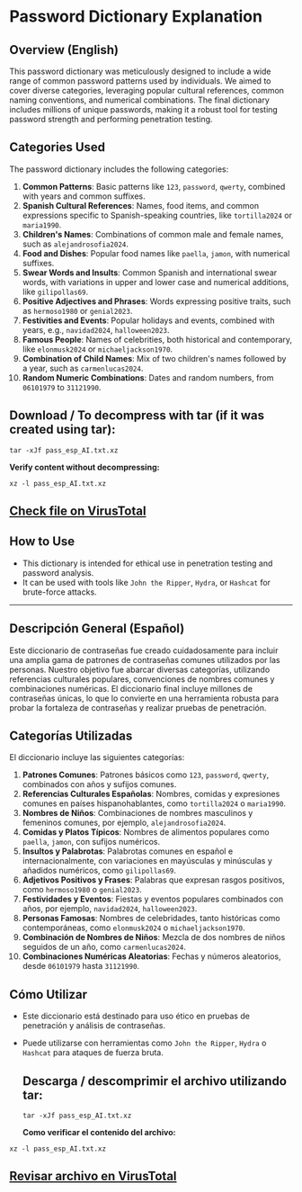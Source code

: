 # Password Dictionary Explanation

## Overview (English)
This password dictionary was meticulously designed to include a wide range of common password patterns used by individuals. We aimed to cover diverse categories, leveraging popular cultural references, common naming conventions, and numerical combinations. The final dictionary includes millions of unique passwords, making it a robust tool for testing password strength and performing penetration testing.

## Categories Used
The password dictionary includes the following categories:

1. **Common Patterns**: Basic patterns like `123`, `password`, `qwerty`, combined with years and common suffixes.
2. **Spanish Cultural References**: Names, food items, and common expressions specific to Spanish-speaking countries, like `tortilla2024` or `maria1990`.
3. **Children's Names**: Combinations of common male and female names, such as `alejandrosofia2024`.
4. **Food and Dishes**: Popular food names like `paella`, `jamon`, with numerical suffixes.
5. **Swear Words and Insults**: Common Spanish and international swear words, with variations in upper and lower case and numerical additions, like `gilipollas69`.
6. **Positive Adjectives and Phrases**: Words expressing positive traits, such as `hermoso1980` or `genial2023`.
7. **Festivities and Events**: Popular holidays and events, combined with years, e.g., `navidad2024`, `halloween2023`.
8. **Famous People**: Names of celebrities, both historical and contemporary, like `elonmusk2024` or `michaeljackson1970`.
9. **Combination of Child Names**: Mix of two children's names followed by a year, such as `carmenlucas2024`.
10. **Random Numeric Combinations**: Dates and random numbers, from `06101979` to `31121990`.

## Download / To decompress with tar (if it was created using tar):

  `tar -xJf pass_esp_AI.txt.xz`

  **Verify content without decompressing:**

 `xz -l pass_esp_AI.txt.xz`

 ## [Check file on VirusTotal](https://www.virustotal.com/gui/file/a4f7782fc8939849c07740cb48e030401a2b275d60363cb38b1b2b80df2fd136?nocache=1)


## How to Use
- This dictionary is intended for ethical use in penetration testing and password analysis.
- It can be used with tools like `John the Ripper`, `Hydra`, or `Hashcat` for brute-force attacks.

---

## Descripción General (Español)
Este diccionario de contraseñas fue creado cuidadosamente para incluir una amplia gama de patrones de contraseñas comunes utilizados por las personas. Nuestro objetivo fue abarcar diversas categorías, utilizando referencias culturales populares, convenciones de nombres comunes y combinaciones numéricas. El diccionario final incluye millones de contraseñas únicas, lo que lo convierte en una herramienta robusta para probar la fortaleza de contraseñas y realizar pruebas de penetración.

## Categorías Utilizadas
El diccionario incluye las siguientes categorías:

1. **Patrones Comunes**: Patrones básicos como `123`, `password`, `qwerty`, combinados con años y sufijos comunes.
2. **Referencias Culturales Españolas**: Nombres, comidas y expresiones comunes en países hispanohablantes, como `tortilla2024` o `maria1990`.
3. **Nombres de Niños**: Combinaciones de nombres masculinos y femeninos comunes, por ejemplo, `alejandrosofia2024`.
4. **Comidas y Platos Típicos**: Nombres de alimentos populares como `paella`, `jamon`, con sufijos numéricos.
5. **Insultos y Palabrotas**: Palabrotas comunes en español e internacionalmente, con variaciones en mayúsculas y minúsculas y añadidos numéricos, como `gilipollas69`.
6. **Adjetivos Positivos y Frases**: Palabras que expresan rasgos positivos, como `hermoso1980` o `genial2023`.
7. **Festividades y Eventos**: Fiestas y eventos populares combinados con años, por ejemplo, `navidad2024`, `halloween2023`.
8. **Personas Famosas**: Nombres de celebridades, tanto históricas como contemporáneas, como `elonmusk2024` o `michaeljackson1970`.
9. **Combinación de Nombres de Niños**: Mezcla de dos nombres de niños seguidos de un año, como `carmenlucas2024`.
10. **Combinaciones Numéricas Aleatorias**: Fechas y números aleatorios, desde `06101979` hasta `31121990`.

## Cómo Utilizar
- Este diccionario está destinado para uso ético en pruebas de penetración y análisis de contraseñas.
- Puede utilizarse con herramientas como `John the Ripper`, `Hydra` o `Hashcat` para ataques de fuerza bruta.

  ## Descarga / descomprimir el archivo utilizando tar:

  `tar -xJf pass_esp_AI.txt.xz`

  **Como verificar el contenido del archivo:**

 `xz -l pass_esp_AI.txt.xz`

 ## [Revisar archivo en VirusTotal](https://www.virustotal.com/gui/file/a4f7782fc8939849c07740cb48e030401a2b275d60363cb38b1b2b80df2fd136?nocache=1)

